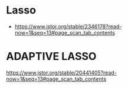 # Lasso

- https://www.jstor.org/stable/2346178?read-now=1&seq=13#page_scan_tab_contents

# ADAPTIVE LASSO

https://www.jstor.org/stable/20441405?read-now=1&seq=13#page_scan_tab_contents

